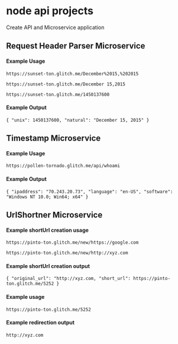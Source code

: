 # node api projects

Create API and Microservice application 

## Request Header Parser Microservice

#### Example Usage

```
https://sunset-ton.glitch.me/December%2015,%202015
```
```
https://sunset-ton.glitch.me/December 15,2015
```

```
https://sunset-ton.glitch.me/1450137600
```

#### Example Output


```
{ "unix": 1450137600, "natural": "December 15, 2015" }
```


## Timestamp Microservice

#### Example Usage

```
https://pollen-tornado.glitch.me/api/whoami
```

#### Example Output

```
{ "ipaddress": "70.243.20.73", "language": "en-US", "software": "Windows NT 10.0; Win64; x64" }
```



## UrlShortner Microservice

#### Example shortUrl creation usage
```
https://pinto-ton.glitch.me/new/https://google.com
```
```
https://pinto-ton.glitch.me/new/http://xyz.com
```
#### Example shortUrl creation output
```
{ "original_url": "http://xyz.com, "short_url": https://pinto-ton.glitch.me/5252 }
```
#### Example usage
```
https://pinto-ton.glitch.me/5252
```

#### Example redirection output
```
http://xyz.com
```
